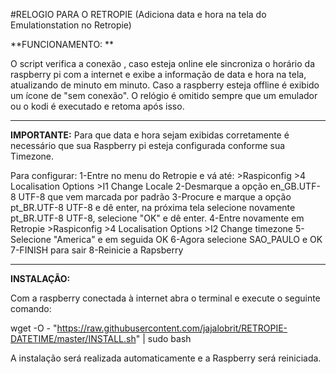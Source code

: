 #RELOGIO PARA O RETROPIE
(Adiciona data e hora na tela do Emulationstation no Retropie)



**FUNCIONAMENTO: **

O script verifica a conexão , caso esteja online ele sincroniza o horário da raspberry pi com a internet e exibe a informação de data e hora na tela, atualizando de minuto em minuto.
Caso a raspberry esteja offline é exibido um ícone de "sem conexão".
O relógio é omitido sempre que um emulador ou o kodi é executado e retoma após isso.

---------------------------------------------------------------------------------------------------------------------------------
**IMPORTANTE:**
Para que data e hora sejam exibidas corretamente é necessário que sua Raspberry pi esteja configurada conforme sua Timezone.


Para configurar: 
1-Entre no menu do Retropie e vá até: >Raspiconfig >4 Localisation Options >I1 Change Locale 
2-Desmarque a opção en_GB.UTF-8 UTF-8 que vem marcada por padrão
3-Procure e marque a opção pt_BR.UTF-8 UTF-8 e dê enter, na próxima tela selecione novamente pt_BR.UTF-8 UTF-8, selecione "OK" e dê enter.
4-Entre novamente em Retropie >Raspiconfig >4 Localisation Options >I2 Change timezone
5-Selecione "America" e em seguida OK
6-Agora selecione SAO_PAULO e OK
7-FINISH para sair
8-Reinicie a Rapsberry
 
----------------------------------------------------------------------------------------------------------------------------------


**INSTALAÇÃO:** 

Com a raspberry conectada à internet abra o terminal e execute o seguinte comando:
    
wget -O - "https://raw.githubusercontent.com/jajalobrit/RETROPIE-DATETIME/master/INSTALL.sh" | sudo bash
    
A instalação será realizada automaticamente e a Raspberry será reiniciada.   
